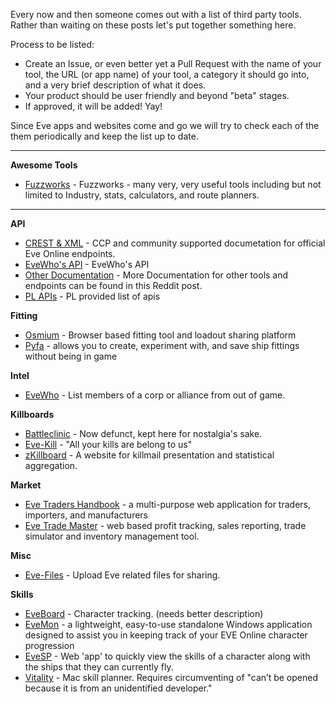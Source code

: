 Every now and then someone comes out with a list of third party tools. Rather than waiting on these posts let's put together something here. 

Process to be listed:

* Create an Issue, or even better yet a Pull Request with the name of your tool, the URL (or app name) of your tool, a category it should go into, and a very brief description of what it does.
* Your product should be user friendly and beyond "beta" stages.
* If approved, it will be added! Yay!

Since Eve apps and websites come and go we will try to check each of the them periodically and keep the list up to date.

***

**Awesome Tools**

* [Fuzzworks](http://www.fuzzwork.co.uk) - Fuzzworks - many very, very useful tools including but not limited to Industry, stats, calculators, and route planners.

***

**API**

* [CREST & XML](https://eveonline-third-party-documentation.readthedocs.org/en/latest/index.html) - CCP and community supported documetation for official Eve Online endpoints.
* [EveWho's API](http://evewho.com/faq/) - EveWho's API
* [Other Documentation](https://www.reddit.com/r/evetech/comments/4mwgb7/documentation/) - More Documentation for other tools and endpoints can be found in this Reddit post.
* [PL APIs](https://tools.pandemic-legion.pl/api/) - PL provided list of apis


**Fitting**

* [Osmium](https://o.smium.org/) - Browser based fitting tool and loadout sharing platform
* [Pyfa](https://github.com/pyfa-org/Pyfa/releases) -  allows you to create, experiment with, and save ship fittings without being in game

**Intel**

* [EveWho](http://evewho.com) - List members of a corp or alliance from out of game.

**Killboards**

* [Battleclinic](http://www.battleclinic.com/) - Now defunct, kept here for nostalgia's sake.
* [Eve-Kill](https://eve-kill.net/) - "All your kills are belong to us"
* [zKillboard](https://zkillboard.com) - A website for killmail presentation and statistical aggregation.

**Market**

* [Eve Traders Handbook](http://matthewpennell.github.io/eve-traders-handbook/) - a multi-purpose web application for traders, importers, and manufacturers 
* [Eve Trade Master](http://evetrademaster.com) - web based profit tracking, sales reporting, trade simulator and inventory management tool.

**Misc**

* [Eve-Files](http://www.eve-files.com/) - Upload Eve related files for sharing.

**Skills**

* [EveBoard](http://eveboard.com/) - Character tracking. (needs better description)
* [EveMon](https://evemondevteam.github.io/evemon/) - a lightweight, easy-to-use standalone Windows application designed to assist you in keeping track of your EVE Online character progression
* [EveSP](https://evesp.com/) - Web 'app' to quickly view the skills of a character along with the ships that they can currently fly. 
* [Vitality](https://github.com/sixones/vitality/releases) - Mac skill planner. Requires circumventing of "can’t be opened because it is from an unidentified developer."
